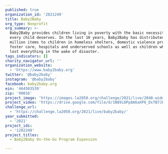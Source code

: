 ```yaml
---
published: true
organization_id: '2021249'
title: Baby2Baby
org_type: Nonprofit
org_summary: >-
  Baby2Baby provides children living in poverty with the basic necessities that
  every child deserves. In the last 10 years, Baby2Baby has distributed over 150
  million items to children in homeless shelters, domestic violence programs,
  foster care, hospitals and underserved schools as well as children who have
  lost everything in the wake of disaster.
tags_indicators: []
charity_navigator_url: ''
organization_website:
  - 'https://www.baby2baby.org'
twitter: '@baby2baby'
instagram: '@baby2baby'
facebook: baby2baby.org
ein: '464503539'
zip: '90016'
project_image: 'https://images.la2050.org/challenge/2021/live/2048-wide/baby2baby.jpg'
project_video: 'https://drive.google.com/file/d/1N89i8Pp8A6aXP6_DsTB7JFUSmWWL8P_A/view'
challenge_url:
  - 'https://challenge.la2050.org/2021/live/baby2baby/'
year_submitted:
  - '2021'
project_ids:
  - '1202249'
project_titles:
  - Baby2Baby On-the-Go Program Expansion

---
```

